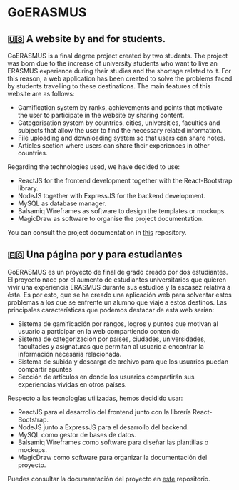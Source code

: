 # GoERASMUS

:us:
A website by and for students.
------

GoERASMUS is a final degree project created by two students.
The project was born due to the increase of university students who want to live an ERASMUS experience during their studies and the shortage related to it. For this reason, a web application has been created to solve the problems faced by students travelling to these destinations.
The main features of this website are as follows:
- Gamification system by ranks, achievements and points that motivate the user to participate in the website by sharing content.
- Categorisation system by countries, cities, universities, faculties and subjects that allow the user to find the necessary related information.
- File uploading and downloading system so that users can share notes.
- Articles section where users can share their experiences in other countries.

Regarding the technologies used, we have decided to use:
- ReactJS for the frontend development together with the React-Bootstrap library.
- NodeJS together with ExpressJS for the backend development.
- MySQL as database manager.
- Balsamiq Wireframes as software to design the templates or mockups.
- MagicDraw as software to organise the project documentation.

You can consult the project documentation in [this](https://github.com/jdomingu98/GoERASMUS-Documentation.git) repository.

:es:
Una página por y para estudiantes
------

GoERASMUS es un proyecto de final de grado creado por dos estudiantes.
El proyecto nace por el aumento de estudiantes universitarios que quieren vivir una experiencia ERASMUS durante sus estudios y la escasez relativa a ésta. Es por esto, que se ha creado una aplicación web para solventar estos problemas a los que se enfrente un alumno que viaje a estos destinos.
Las principales características que podemos destacar de esta web serían:
- Sistema de gamificación por rangos, logros y puntos que motivan al usuario a participar en la web compartiendo contenido.
- Sistema de categorización por países, ciudades, universidades, facultades y asignaturas que permitan al usuario a encontrar la información necesaria relacionada.
- Sistema de subida y descarga de archivo para que los usuarios puedan compartir apuntes
- Sección de artículos en donde los usuarios compartirán sus experiencias vividas en otros países.

Respecto a las tecnologías utilizadas, hemos decidido usar:
- ReactJS para el desarrollo del frontend junto con la librería React-Bootstrap.
- NodeJS junto a ExpressJS para el desarrollo del backend.
- MySQL como gestor de bases de datos.
- Balsamiq Wireframes como software para diseñar las plantillas o mockups.
- MagicDraw como software para organizar la documentación del proyecto.

Puedes consultar la documentación del proyecto en [este](https://github.com/jdomingu98/GoERASMUS-Documentation.git) repositorio.

